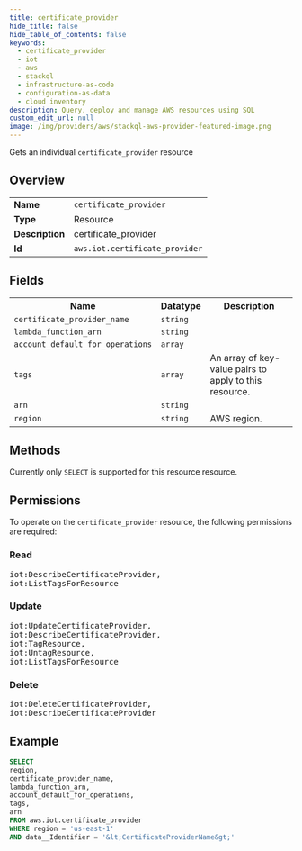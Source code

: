 ```yaml
---
title: certificate_provider
hide_title: false
hide_table_of_contents: false
keywords:
  - certificate_provider
  - iot
  - aws
  - stackql
  - infrastructure-as-code
  - configuration-as-data
  - cloud inventory
description: Query, deploy and manage AWS resources using SQL
custom_edit_url: null
image: /img/providers/aws/stackql-aws-provider-featured-image.png
---
```

Gets an individual <code>certificate_provider</code> resource

## Overview
<table><tbody>
<tr><td><b>Name</b></td><td><code>certificate_provider</code></td></tr>
<tr><td><b>Type</b></td><td>Resource</td></tr>
<tr><td><b>Description</b></td><td>certificate_provider</td></tr>
<tr><td><b>Id</b></td><td><code>aws.iot.certificate_provider</code></td></tr>
</tbody></table>

## Fields
<table><tbody>
<tr><th>Name</th><th>Datatype</th><th>Description</th></tr>
<tr><td><code>certificate_provider_name</code></td><td><code>string</code></td><td></td></tr>
<tr><td><code>lambda_function_arn</code></td><td><code>string</code></td><td></td></tr>
<tr><td><code>account_default_for_operations</code></td><td><code>array</code></td><td></td></tr>
<tr><td><code>tags</code></td><td><code>array</code></td><td>An array of key-value pairs to apply to this resource.</td></tr>
<tr><td><code>arn</code></td><td><code>string</code></td><td></td></tr>
<tr><td><code>region</code></td><td><code>string</code></td><td>AWS region.</td></tr>

</tbody></table>

## Methods
Currently only <code>SELECT</code> is supported for this resource resource.

## Permissions

To operate on the <code>certificate_provider</code> resource, the following permissions are required:

### Read
<pre>
iot:DescribeCertificateProvider,
iot:ListTagsForResource</pre>

### Update
<pre>
iot:UpdateCertificateProvider,
iot:DescribeCertificateProvider,
iot:TagResource,
iot:UntagResource,
iot:ListTagsForResource</pre>

### Delete
<pre>
iot:DeleteCertificateProvider,
iot:DescribeCertificateProvider</pre>


## Example
```sql
SELECT
region,
certificate_provider_name,
lambda_function_arn,
account_default_for_operations,
tags,
arn
FROM aws.iot.certificate_provider
WHERE region = 'us-east-1'
AND data__Identifier = '&lt;CertificateProviderName&gt;'
```
